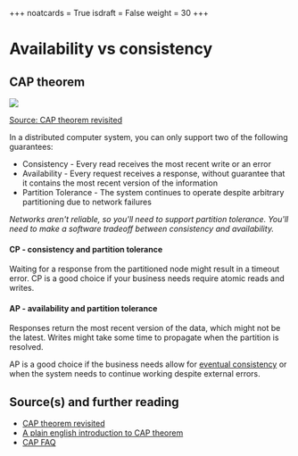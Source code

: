 +++
noatcards = True
isdraft = False
weight = 30
+++

# Availability vs consistency

## CAP theorem

![](https://camo.githubusercontent.com/13719354da7dcd34cd79ff5f8b6306a67bc18261/687474703a2f2f692e696d6775722e636f6d2f62674c4d4932752e706e67) 

[Source: CAP theorem revisited](http://robertgreiner.com/2014/08/cap-theorem-revisited)

In a distributed computer system, you can only support two of the following guarantees:

- Consistency - Every read receives the most recent write or an error
- Availability - Every request receives a response, without guarantee that it contains the most recent version of the information
- Partition Tolerance - The system continues to operate despite arbitrary partitioning due to network failures

_Networks aren't reliable, so you'll need to support partition tolerance. You'll need to make a software tradeoff between consistency and availability._

#### CP - consistency and partition tolerance

Waiting for a response from the partitioned node might result in a timeout error. CP is a good choice if your business needs require atomic reads and writes.

#### AP - availability and partition tolerance

Responses return the most recent version of the data, which might not be the latest. Writes might take some time to propagate when the partition is resolved.

AP is a good choice if the business needs allow for [eventual consistency](https://github.com/donnemartin/system-design-primer#eventual-consistency)  or when the system needs to continue working despite external errors.

## Source(s) and further reading

- [CAP theorem revisited](http://robertgreiner.com/2014/08/cap-theorem-revisited/) 
- [A plain english introduction to CAP theorem](http://ksat.me/a-plain-english-introduction-to-cap-theorem/) 
- [CAP FAQ](https://github.com/henryr/cap-faq) 